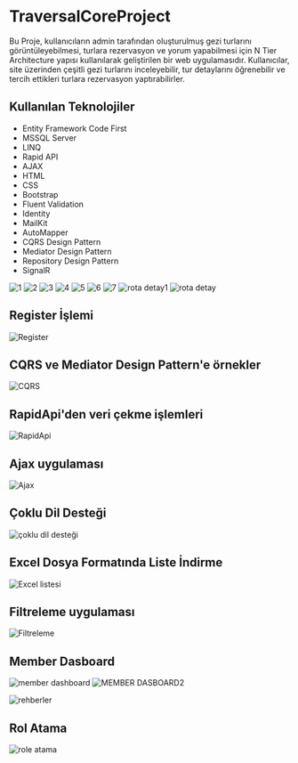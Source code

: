 # TraversalCoreProject

Bu Proje, kullanıcıların admin tarafından oluşturulmuş gezi turlarını görüntüleyebilmesi, turlara rezervasyon ve yorum yapabilmesi için N Tier Architecture yapısı kullanılarak geliştirilen bir web uygulamasıdır. Kullanıcılar, site üzerinden çeşitli gezi turlarını inceleyebilir, tur detaylarını öğrenebilir ve tercih ettikleri turlara rezervasyon yaptırabilirler.

## Kullanılan Teknolojiler

- Entity Framework Code First
- MSSQL Server
- LINQ
- Rapid API
- AJAX
- HTML
- CSS
- Bootstrap
- Fluent Validation
- Identity
- MailKit
- AutoMapper
- CQRS Design Pattern
- Mediator Design Pattern
- Repository Design Pattern
- SignalR


![1](https://github.com/fthatmc/Traversal/assets/136472585/9fc8e8e4-4ae7-48d6-9dbf-739f4c15ac93)
![2](https://github.com/fthatmc/Traversal/assets/136472585/0f7b8bbc-8c1b-4007-be6a-446a481e5fb4)
![3](https://github.com/fthatmc/Traversal/assets/136472585/05417809-f7c4-49bf-959b-327a35efd112)
![4](https://github.com/fthatmc/Traversal/assets/136472585/d34bacb3-1937-466c-8c63-4eb0bf418f34)
![5](https://github.com/fthatmc/Traversal/assets/136472585/3e74e830-8853-4019-8f12-60a9ac6c7681)
![6](https://github.com/fthatmc/Traversal/assets/136472585/ce5c60c7-b062-4b1f-91c1-034aca6864d0)
![7](https://github.com/fthatmc/Traversal/assets/136472585/99b56660-2f15-40cd-a6b8-0a441d6680f9)
![rota detay1](https://github.com/fthatmc/Traversal/assets/136472585/95395ab5-49b4-40fb-b1ce-c6d593bcfd7d)
![rota detay](https://github.com/fthatmc/Traversal/assets/136472585/5b11da03-1965-4e1f-8a6b-0afeccbdfea4)

## Register İşlemi
![Register](https://github.com/fthatmc/Traversal/assets/136472585/f7ffa707-ca5c-4f07-be99-c0175220e0a2)

## CQRS ve Mediator Design Pattern'e örnekler
![CQRS](https://github.com/fthatmc/Traversal/assets/136472585/bcf03fb6-5e4d-4a0e-a945-826ce54aba60)

## RapidApi'den veri çekme işlemleri
![RapidApi](https://github.com/fthatmc/Traversal/assets/136472585/54b48b08-ae8e-409f-9133-9daf45e731c2)


## Ajax uygulaması
![Ajax](https://github.com/fthatmc/Traversal/assets/136472585/611c60d8-c511-4516-986d-f83e9417e7a9)

## Çoklu Dil Desteği
![çoklu dil desteği](https://github.com/fthatmc/Traversal/assets/136472585/6f0431bf-49c8-4f9e-8973-0e923f8d5f40)

## Excel Dosya Formatında Liste İndirme
![Excel listesi](https://github.com/fthatmc/Traversal/assets/136472585/29c90983-d857-44b0-9148-c2d4ad034154)

## Filtreleme uygulaması
![Filtreleme](https://github.com/fthatmc/Traversal/assets/136472585/98762469-7458-4fcd-804e-00e22d4842fa)

## Member Dasboard
![member dashboard](https://github.com/fthatmc/Traversal/assets/136472585/24940118-9bef-45e2-b43e-82748241102c)
![MEMBER DASBOARD2](https://github.com/fthatmc/Traversal/assets/136472585/09ef4c25-5cb8-45a8-b8bb-f73501e15dc5)

![rehberler](https://github.com/fthatmc/Traversal/assets/136472585/6e9d8ab8-57f8-4fff-9731-3398c173ebf0)

## Rol Atama
![role atama](https://github.com/fthatmc/Traversal/assets/136472585/ece9a947-16b5-45ce-8c42-5ef2d6e48cbe)
